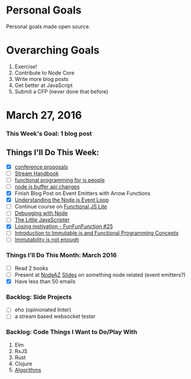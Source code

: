 Personal Goals
==============

Personal goals made open source.

# Overarching Goals
1. Exercise!
2. Contribute to Node Core
3. Write more blog posts
4. Get better at JavaScript
5. Submit a CFP (never done that before)

# March 27, 2016

### This Week's Goal: 1 blog post

## Things I'll Do This Week:
- [x] [conference proposals](http://rckbt.me/2014/01/conference-proposals/)
- [ ] [Stream Handbook](https://github.com/substack/stream-handbook)
- [ ] [functional programming for js people](https://medium.com/@chetcorcos/functional-programming-for-javascript-people-1915d8775504#.asjyzlczo)
- [ ] [node js buffer api changes](https://medium.com/@jasnell/node-js-buffer-api-changes-3c21f1048f97#.gc95td89s)
- [x] Finish Blog Post on Event Emitters with Arrow Functions
- [x] [Understanding the Node.js Event Loop](https://nodesource.com/blog/understanding-the-nodejs-event-loop/)
- [ ] Continue course on [Functional JS Lite](https://frontendmasters.com/courses/functional-js-lite/#v=mpx9vosfmi&p=0.3056)
- [ ] [Debugging with Node](http://krasimirtsonev.com/blog/article/debugging-with-node)
- [ ] [The Little JavaScripter](http://www.crockford.com/javascript/little.html)
- [x] [Losing motivation - FunFunFunction #25](https://www.youtube.com/watch?v=RQg_Q4HYYpg)
- [ ] [Introduction to Immutable.js and Functional Programming Concepts](https://auth0.com/blog/2016/03/23/intro-to-immutable-js/)
- [ ] [Immutability is not enough](https://codewords.recurse.com/issues/six/immutability-is-not-enough)

### Things I'll Do This Month: March 2016
- [ ] Read 2 books
- [ ] Present at [NodeAZ](http://www.meetup.com/NodeAZ/) [Slides](http://www.decksetapp.com/) on something node related (event emitters?)
- [x] Have less than 50 emails

### Backlog: Side Projects
- [ ] eho (opinionated linter)
- [ ] a stream based websocket tester

### Backlog: Code Things I Want to Do/Play With
1. Elm
2. RxJS
3. Rust
4. Clojure
5. [Algorithms](https://www.coursera.org/learn/algorithmic-toolbox/)
